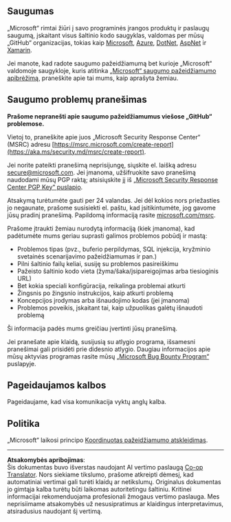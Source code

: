<!--
CO_OP_TRANSLATOR_METADATA:
{
  "original_hash": "57f14126c1c6add76b3aef3844dfe4e3",
  "translation_date": "2025-08-26T18:33:49+00:00",
  "source_file": "SECURITY.md",
  "language_code": "lt"
}
-->
## Saugumas

„Microsoft“ rimtai žiūri į savo programinės įrangos produktų ir paslaugų saugumą, įskaitant visus šaltinio kodo saugyklas, valdomas per mūsų „GitHub“ organizacijas, tokias kaip [Microsoft](https://github.com/Microsoft), [Azure](https://github.com/Azure), [DotNet](https://github.com/dotnet), [AspNet](https://github.com/aspnet) ir [Xamarin](https://github.com/xamarin).

Jei manote, kad radote saugumo pažeidžiamumą bet kurioje „Microsoft“ valdomoje saugykloje, kuris atitinka [„Microsoft“ saugumo pažeidžiamumo apibrėžimą](https://aka.ms/security.md/definition), praneškite apie tai mums, kaip aprašyta žemiau.

## Saugumo problemų pranešimas

**Prašome nepranešti apie saugumo pažeidžiamumus viešose „GitHub“ problemose.**

Vietoj to, praneškite apie juos „Microsoft Security Response Center“ (MSRC) adresu [https://msrc.microsoft.com/create-report](https://aka.ms/security.md/msrc/create-report).

Jei norite pateikti pranešimą neprisijungę, siųskite el. laišką adresu [secure@microsoft.com](mailto:secure@microsoft.com). Jei įmanoma, užšifruokite savo pranešimą naudodami mūsų PGP raktą; atsisiųskite jį iš [„Microsoft Security Response Center PGP Key“ puslapio](https://aka.ms/security.md/msrc/pgp).

Atsakymą turėtumėte gauti per 24 valandas. Jei dėl kokios nors priežasties jo negaunate, prašome susisiekti el. paštu, kad įsitikintumėte, jog gavome jūsų pradinį pranešimą. Papildomą informaciją rasite [microsoft.com/msrc](https://www.microsoft.com/msrc).

Prašome įtraukti žemiau nurodytą informaciją (kiek įmanoma), kad padėtumėte mums geriau suprasti galimos problemos pobūdį ir mastą:

  * Problemos tipas (pvz., buferio perpildymas, SQL injekcija, kryžminio svetainės scenarijavimo pažeidžiamumas ir pan.)
  * Pilni šaltinio failų keliai, susiję su problemos pasireiškimu
  * Pažeisto šaltinio kodo vieta (žyma/šaka/įsipareigojimas arba tiesioginis URL)
  * Bet kokia speciali konfigūracija, reikalinga problemai atkurti
  * Žingsnis po žingsnio instrukcijos, kaip atkurti problemą
  * Koncepcijos įrodymas arba išnaudojimo kodas (jei įmanoma)
  * Problemos poveikis, įskaitant tai, kaip užpuolikas galėtų išnaudoti problemą

Ši informacija padės mums greičiau įvertinti jūsų pranešimą.

Jei pranešate apie klaidą, susijusią su atlygio programa, išsamesni pranešimai gali prisidėti prie didesnio atlygio. Daugiau informacijos apie mūsų aktyvias programas rasite mūsų [„Microsoft Bug Bounty Program“](https://aka.ms/security.md/msrc/bounty) puslapyje.

## Pageidaujamos kalbos

Pageidaujame, kad visa komunikacija vyktų anglų kalba.

## Politika

„Microsoft“ laikosi principo [Koordinuotas pažeidžiamumo atskleidimas](https://aka.ms/security.md/cvd).

---

**Atsakomybės apribojimas**:  
Šis dokumentas buvo išverstas naudojant AI vertimo paslaugą [Co-op Translator](https://github.com/Azure/co-op-translator). Nors siekiame tikslumo, prašome atkreipti dėmesį, kad automatiniai vertimai gali turėti klaidų ar netikslumų. Originalus dokumentas jo gimtąja kalba turėtų būti laikomas autoritetingu šaltiniu. Kritinei informacijai rekomenduojama profesionali žmogaus vertimo paslauga. Mes neprisiimame atsakomybės už nesusipratimus ar klaidingus interpretavimus, atsiradusius naudojant šį vertimą.